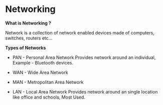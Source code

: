 # Networking

**What is Networking ?**

Network is a collection of network enabled devices made of computers, switches, routers etc...

**Types of Networks**

* PAN - Personal Area Network
 Provides network around an individual, Example - Bluetooth devices. 

* WAN - Wide Area Network

* MAN - Metropolitan Area Network

* LAN - Local Area Network
  Provides network around an single location like office and schools, Most Used.


